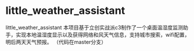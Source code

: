 # little_weather_assistant
little_weather_assistant
本项目基于立创实战派c3制作了一个桌面温湿度监测助手，实现本地温湿度显示以及获得网络和风天气信息，支持城市搜索，wifi配置，明后两天天气预报。
（代码在master分支）
